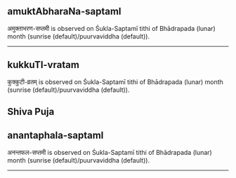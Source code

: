 ## amuktAbharaNa-saptamI

अमुक्ताभरण-सप्तमी is observed on Śukla-Saptamī tithi of Bhādrapada (lunar) month (sunrise (default)/puurvaviddha (default)).


---
## kukkuTI-vratam

कुक्कुटी-व्रतम् is observed on Śukla-Saptamī tithi of Bhādrapada (lunar) month (sunrise (default)/puurvaviddha (default)).

Shiva Puja
---
## anantaphala-saptamI

अनन्तफल-सप्तमी is observed on Śukla-Saptamī tithi of Bhādrapada (lunar) month (sunrise (default)/puurvaviddha (default)).


---
